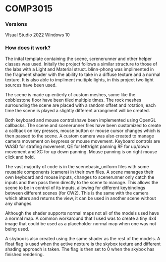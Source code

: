 # COMP3015


### Versions
VIsual Studio 2022
Windows 10

### How does it work?
The inital template containing the scene, screnerunner and other helper classes was used. Initally the project follows a similar structure to those of the labs with a Light and Material struct. blinn-phong was implimented in the fragment shader with the ability to take in a diffuse texture and a normal texture. It is also able to impliment multiple lights, in this project two light sources have been used.

The scene is made up entierly of custom meshes, some like the cobblestone floor have been tiled multiple times. The rock meshes surrounding the scene are placed with a random offset and rotation, each time the scene is played a slightly different arrangment will be created.

Both keyboard and mouse controlshave been implemented using OpenGL callbacks. The scene and scenerunner files have been customized to create a callback on key presses, mouse button or mouse cursor changes which is then passed to the scene. A custom camera was also created to manage camera movement on keypress or mouse movement. Keyboard controls are WASD for strafing movement, QE for left/right panning RF for up/down movement and XC for up down panning. Mouse panning is on right mouse click and hold.

The vast majority of code is in the scenebasic_uniform files with some reusable components (camera) in their own files. A scene manages their own keyboard and mouse inputs, changes to scenerunner only catch the inputs and then pass them directly to the scene to manage. This allows the scene to be in control of its inputs, allowing for different keybindings between different scenes (for CW2). This is the same with the camera which alters and returns the view, it can be used in another scene without any changes.

Although the shader supports normal maps not all of the models used have a normal map. A common workaround that I used was to create a tiny 4x4 image that could be used as a placeholder normal map when one was not being used.

A skybox is also created using the same shader as the rest of the models. A float flag is used when the active nexture is the skybox texture and different shading approach is taken. The flag is then set to 0 when the skybox has finished rendering.


